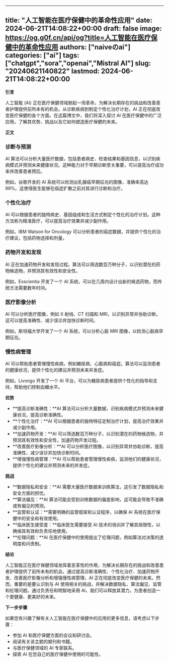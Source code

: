 
---
title: "人工智能在医疗保健中的革命性应用"
date: 2024-06-21T14:08:22+00:00
draft: false
image: https://og.g0f.cn/api/og?title=人工智能在医疗保健中的革命性应用
authors: ["naiveのai"]
categories: ["ai"]
tags: ["chatgpt","sora","openai","Mistral AI"]
slug: "20240621140822"
lastmod: 2024-06-21T14:08:22+00:00
---
**引言**

人工智能 (AI) 正在医疗保健领域掀起一场革命，为解决长期存在的挑战和改善患者护理提供前所未有的机会。从诊断疾病到制定个性化治疗计划，AI 正在彻底改变医疗保健的各个方面。在这篇博文中，我们将深入探讨 AI 在医疗保健中的广泛应用，了解其优势、挑战以及它如何塑造医疗保健的未来。

**正文**

### 诊断与预测

AI 算法可以分析大量医疗数据，包括患者病史、检查结果和基因信息，以识别疾病模式并预测未来健康状况。这种能力对于早期诊断至关重要，可以提高治疗成功率并改善患者预后。

例如，谷歌开发的 AI 系统可以检测出乳腺癌早期征兆的图像，准确率高达 99%。这使得医生能够在癌症扩散之前对其进行诊断和治疗。

### 个性化治疗

AI 可以根据患者的独特病史、基因组成和生活方式制定个性化的治疗计划。这种方法称为精准医疗，可以提高治疗效果并减少副作用。

例如，IBM Watson for Oncology 可以分析患者的癌症数据，并提供个性化的治疗建议，包括药物选择和剂量。

### 药物开发和发现

AI 正在加速药物开发和发现过程。算法可以筛选数百万种分子，以识别潜在的药物候选物，并预测其有效性和安全性。

例如，Exscientia 开发了一个 AI 系统，可以在几周内设计出新的候选药物，而传统方法需要数年时间。

### 医疗影像分析

AI 可以分析医疗图像，例如 X 射线、CT 扫描和 MRI，以识别异常并协助诊断。这可以提高准确性、减少误诊并加快诊断时间。

例如，斯坦福大学开发了一个 AI 系统，可以分析心脏 MRI 图像，以检测心脏病早期征兆。

### 慢性病管理

AI 可以帮助患者管理慢性疾病，例如糖尿病、心脏病和癌症。算法可以监测患者的健康状况，提供个性化的建议并预测未来并发症。

例如，Livongo 开发了一个 AI 平台，可以为糖尿病患者提供个性化的指导和支持，帮助他们控制血糖水平。

**优势**

* **提高诊断准确性：**AI 算法可以分析大量数据，识别疾病模式并预测未来健康状况，提高诊断准确性。
* **个性化治疗：**AI 可以根据患者的独特特征定制治疗计划，提高治疗效果并减少副作用。
* **加速药物开发：**AI 可以筛选数百万种分子，以识别潜在的药物候选物，并预测其有效性和安全性，加速药物开发过程。
* **改善医疗影像分析：**AI 可以分析医疗图像，以识别异常并协助诊断，提高准确性、减少误诊并加快诊断时间。
* **增强慢性病管理：**AI 可以帮助患者管理慢性疾病，监测他们的健康状况，提供个性化的建议并预测未来的并发症。

**挑战**

* **数据隐私和安全：**AI 需要大量医疗数据来训练算法，这引发了数据隐私和安全方面的担忧。
* **算法偏见：**AI 算法可能会受到训练数据的偏差影响，这可能会导致不准确或有偏见的预测。
* **监管和认证：**需要明确的监管框架和认证程序，以确保 AI 系统在医疗保健中的安全和有效使用。
* **临床医生接受度：**临床医生需要接受 AI 技术的培训并了解其局限性，以确保其有效和负责任地使用。
* **伦理问题：**AI 在医疗保健中的使用提出了伦理问题，例如算法对决策的透明度和问责制。

**结论**

人工智能正在医疗保健领域发挥着变革性的作用，为解决长期存在的挑战和改善患者护理提供了前所未有的机会。通过提高诊断准确性、个性化治疗、加速药物开发、改善医疗影像分析和增强慢性病管理，AI 正在彻底改变医疗保健的未来。然而，重要的是要认识到与 AI 使用相关的挑战，并解决数据隐私、算法偏见、监管和伦理问题。通过负责任和明智地采用 AI，我们可以释放其潜力，为患者创造一个更健康、更美好的未来。

**下一步步骤**

如果您有兴趣了解有关人工智能在医疗保健中的应用的更多信息，请考虑以下步骤：

* 参加 AI 和医疗保健方面的会议和研讨会。
* 阅读有关该主题的期刊和书籍。
* 与医疗保健领域的 AI 专家联系。
* 探索 AI 在您自己的医疗保健中使用的可能性。